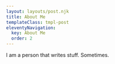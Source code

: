 ```yaml
---
layout: layouts/post.njk
title: About Me
templateClass: tmpl-post
eleventyNavigation:
  key: About Me
  order: 2
---
```


I am a person that writes stuff. Sometimes.
